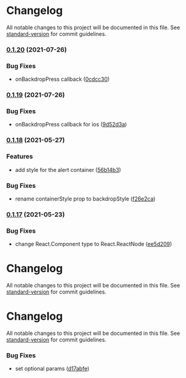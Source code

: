 # Changelog

All notable changes to this project will be documented in this file. See [standard-version](https://github.com/conventional-changelog/standard-version) for commit guidelines.

### [0.1.20](https://github.com/MaiconGilton/react-native-customisable-alert/compare/v0.1.19...v0.1.20) (2021-07-26)


### Bug Fixes

* onBackdropPress callback ([0cdcc30](https://github.com/MaiconGilton/react-native-customisable-alert/commit/0cdcc309a8f2bf1ba2283821164cb1b0cae5599a))

### [0.1.19](https://github.com/MaiconGilton/react-native-customisable-alert/compare/v0.1.18...v0.1.19) (2021-07-26)


### Bug Fixes

* onBackdropPress callback for ios ([9d52d3a](https://github.com/MaiconGilton/react-native-customisable-alert/commit/9d52d3af2569893d0227ca83f2c6fc5d8b791363))

### [0.1.18](https://github.com/MaiconGilton/react-native-customisable-alert/compare/v0.1.17...v0.1.18) (2021-05-27)


### Features

* add style for the alert container ([56b14b3](https://github.com/MaiconGilton/react-native-customisable-alert/commit/56b14b3d3a5cc996bf6e82fe9cb4b62ec8c743d5))


### Bug Fixes

* rename containerStyle prop to backdropStyle ([f26e2ca](https://github.com/MaiconGilton/react-native-customisable-alert/commit/f26e2ca77abbfec93227f63ada5bbf28b2cb38b9))

### [0.1.17](https://github.com/MaiconGilton/react-native-customisable-alert/compare/v0.1.15...v0.1.17) (2021-05-23)


### Bug Fixes

* change React.Component type to React.ReactNode ([ee5d209](https://github.com/MaiconGilton/react-native-customisable-alert/commit/ee5d209e0f9d538f3c25c09ca3f31451c3dfa1cd))

# Changelog

All notable changes to this project will be documented in this file. See [standard-version](https://github.com/conventional-changelog/standard-version) for commit guidelines.

# Changelog

All notable changes to this project will be documented in this file. See [standard-version](https://github.com/conventional-changelog/standard-version) for commit guidelines.

### Bug Fixes

* set optional params ([d17abfe](https://github.com/MaiconGilton/react-native-customisable-alert/commit/d17abfe1560089f556b7c878bb740733f5aa9864))
